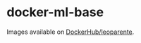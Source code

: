 # docker-ml-base

Images available on [DockerHub/leoparente](https://hub.docker.com/repository/docker/leoparente/ml-base).
